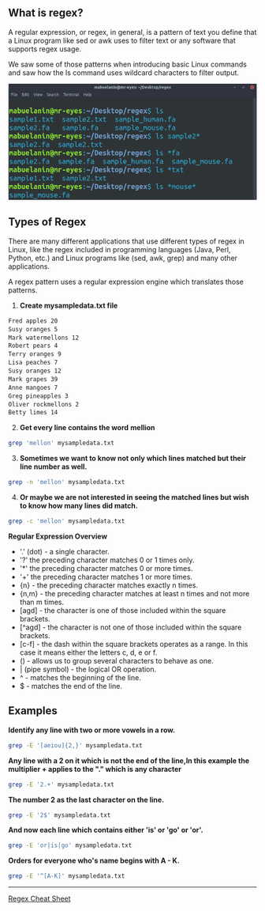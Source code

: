 ## What is regex?
A regular expression, or regex, in general, is a pattern of text you define that a Linux program like sed or awk uses to filter text or any software that supports regex usage.

We saw some of those patterns when introducing basic Linux commands and saw how the ls command uses wildcard characters to filter output.

![regex1.png](./assets/regex1.png)


## Types of Regex

There are many different applications that use different types of regex in Linux, like the regex included in programming languages (Java, Perl, Python, etc.) and Linux programs like (sed, awk, grep) and many other applications.

A regex pattern uses a regular expression engine which translates those patterns.

1. **Create mysampledata.txt file**

```bash
Fred apples 20
Susy oranges 5
Mark watermellons 12
Robert pears 4
Terry oranges 9
Lisa peaches 7
Susy oranges 12
Mark grapes 39
Anne mangoes 7
Greg pineapples 3
Oliver rockmellons 2
Betty limes 14
```

2. **Get every line contains the word** **mellion**

```bash
grep 'mellon' mysampledata.txt
```

3. **Sometimes we want to know not only which lines matched but their line number as well.**

```bash
grep -n 'mellon' mysampledata.txt
```

4. **Or maybe we are not interested in seeing the matched lines but wish to know how many lines did match.**

```bash
grep -c 'mellon' mysampledata.txt
```

**Regular Expression Overview**

- '.' (dot) - a single character.
- '?' the preceding character matches 0 or 1 times only.
- '*' the preceding character matches 0 or more times.
- '+' the preceding character matches 1 or more times.
- {n} - the preceding character matches exactly n times.
- {n,m} - the preceding character matches at least n times and not more than m times.
- [agd] - the character is one of those included within the square brackets.
- [^agd] - the character is not one of those included within the square brackets.
- [c-f] - the dash within the square brackets operates as a range. In this case it means either the letters c, d, e or f.
- () - allows us to group several characters to behave as one.
- | (pipe symbol) - the logical OR operation.
- ^ - matches the beginning of the line.
- $ - matches the end of the line.


## **Examples**

**Identify any line with two or more vowels in a row.**

```bash
grep -E '[aeiou]{2,}' mysampledata.txt
```

**Any line with a 2 on it which is not the end of the line,In this example the multiplier + applies to the "." which is any character**

```bash
grep -E '2.+' mysampledata.txt
```

**The number 2 as the last character on the line.**

```bash
grep -E '2$' mysampledata.txt
```

**And now each line which contains either 'is' or 'go' or 'or'.**

```bash
grep -E 'or|is|go' mysampledata.txt
```

**Orders for everyone who's name begins with A - K.**

```bash
grep -E '^[A-K]' mysampledata.txt
```

---

[Regex Cheat Sheet](https://github.com/mr-eyes/nu-ngs01/blob/master/Day-1/regex_cheat_sheet.pdf)
